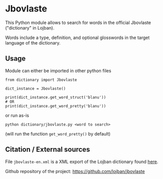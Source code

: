 # Jbovlaste

This Python module allows to search for words in the official Jbovlaste ("dictionary" in Lojban).

Words include a type, definition, and optional glosswords in the target language of the dictionary.

## Usage

Module can either be imported in other python files

```
from dictionary import Jbovlaste

dict_instance = Jbovlaste()

print(dict_instance.get_word_struct('blanu'))
# OR
print(dict_instance.get_word_pretty('blanu'))

```

or run as-is

`python dictionary/jbovlaste.py <word to search>`

(will run the function `get_word_pretty()` by default)

## Citation / External sources

File `jbovlaste-en.xml` is a XML export of the Lojban dictionary found [here](https://jbovlaste.lojban.org/).

Github repository of the project: https://github.com/lojban/jbovlaste
